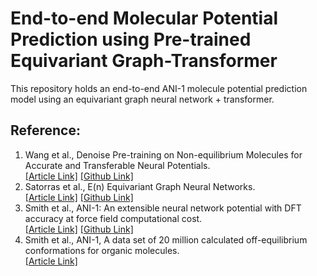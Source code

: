 # End-to-end Molecular Potential Prediction using Pre-trained Equivariant Graph-Transformer

This repository holds an end-to-end ANI-1 molecule potential prediction model using an equivariant graph neural network + transformer. 


## Reference:
1. Wang et al., Denoise Pre-training on Non-equilibrium Molecules for Accurate and Transferable Neural Potentials.<br> [[Article Link]](https://arxiv.org/abs/2303.02216) [[Github Link]](https://github.com/yuyangw/Denoise-Pretrain-ML-Potential)
2. Satorras et al., E(n) Equivariant Graph Neural Networks.<br>
[[Article Link]](https://arxiv.org/abs/2102.09844) [[Github Link]](https://github.com/vgsatorras/egnn)
3. Smith et al., ANI-1: An extensible neural network potential with DFT accuracy at force field computational cost.<br>
[[Article Link]](https://pubs.rsc.org/en/content/articlelanding/2017/sc/c6sc05720a) [[Github Link]](https://github.com/isayev/ANI1_dataset)
4. Smith et al., ANI-1, A data set of 20 million calculated off-equilibrium conformations for organic molecules.<br>
[[Article Link]](https://www.nature.com/articles/sdata2017193)